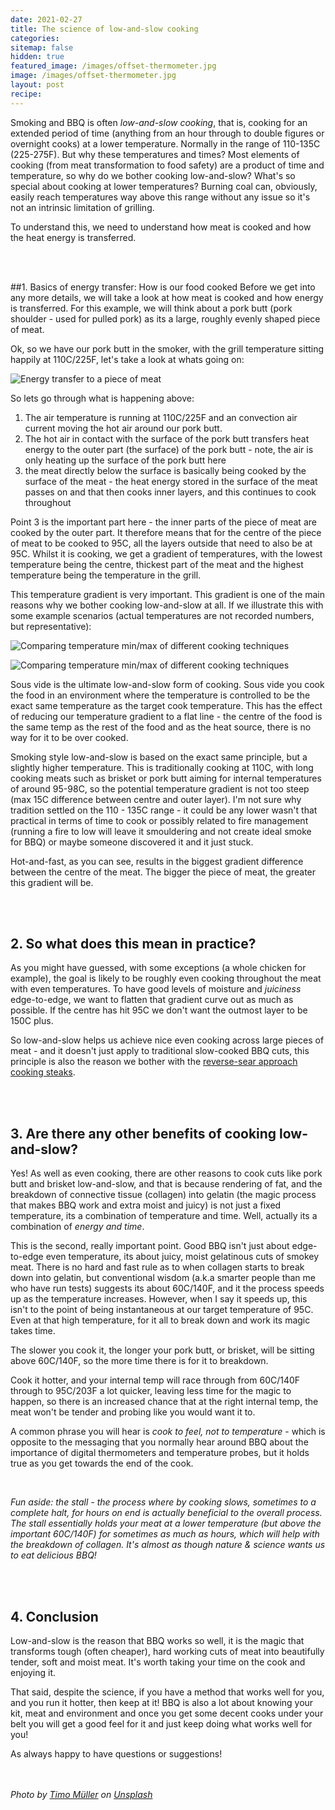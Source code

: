 ```yaml
---
date: 2021-02-27
title: The science of low-and-slow cooking
categories:
sitemap: false
hidden: true
featured_image: /images/offset-thermometer.jpg
image: /images/offset-thermometer.jpg
layout: post
recipe:
---
```


Smoking and BBQ is often _low-and-slow cooking_, that is, cooking for an extended period of time (anything from an hour through to double figures or overnight cooks) at a lower temperature. Normally in the range of 110-135C (225-275F). But why these temperatures and times? Most elements of cooking (from meat transformation to food safety) are a product of time and temperature, so why do we bother cooking low-and-slow? What's so special about cooking at lower temperatures? Burning coal can, obviously, easily reach temperatures way above this range without any issue so it's not an intrinsic limitation of grilling.

To understand this, we need to understand how meat is cooked and how the heat energy is transferred.

<br>
<br>

##1. Basics of energy transfer: How is our food cooked
Before we get into any more details, we will take a look at how meat is cooked and how energy is transferred. For this example, we will think about a pork butt (pork shoulder - used for pulled pork) as its a large, roughly evenly shaped piece of meat.

Ok, so we have our pork butt in the smoker, with the grill temperature sitting happily at 110C/225F, let's take a look at whats going on:

![Energy transfer to a piece of meat]({{site.baseurl}}/images/sci-lownslow1.png)


So lets go through what is happening above:
1. The air temperature is running at 110C/225F and an convection air current moving the hot air around our pork butt.
2. The hot air in contact with the surface of the pork butt transfers heat energy to the outer part (the surface) of the pork butt - note, the air is only heating up the surface of the pork butt here
3. the meat directly below the surface is basically being cooked by the surface of the meat - the heat energy stored in the surface of the meat passes on and that then cooks inner layers, and this continues to cook throughout

Point 3 is the important part here - the inner parts of the piece of meat are cooked by the outer part. It therefore means that for the centre of the piece of meat to be cooked to 95C, all the layers outside that need to also be at 95C. Whilst it is cooking, we get a gradient of temperatures, with the lowest temperature being the centre, thickest part of the meat and the highest temperature being the temperature in the grill.

This temperature gradient is very important. This gradient is one of the main reasons why we bother cooking low-and-slow at all. If we illustrate this with some example scenarios (actual temperatures are not recorded numbers, but representative):

![Comparing temperature min/max of different cooking techniques]({{site.baseurl}}/images/sci-lownslow3.png)

![Comparing temperature min/max of different cooking techniques]({{site.baseurl}}/images/gradient-graph.png)


Sous vide is the ultimate low-and-slow form of cooking. Sous vide you cook the food in an environment where the temperature is controlled to be the exact same temperature as the target cook temperature. This has the effect of reducing our temperature gradient to a flat line - the centre of the food is the same temp as the rest of the food and as the heat source, there is no way for it to be over cooked.

Smoking style low-and-slow is based on the exact same principle, but a slightly higher temperature. This is traditionally cooking at 110C, with long cooking meats such as brisket or pork butt aiming for internal temperatures of around 95-98C, so the potential temperature gradient is not too steep (max 15C difference between centre and outer layer). I'm not sure why tradition settled on the 110 - 135C range - it could be any lower wasn't that practical in terms of time to cook or possibly related to fire management (running a fire to low will leave it smouldering and not create ideal smoke for BBQ) or maybe someone discovered it and it just stuck.

Hot-and-fast, as you can see, results in the biggest gradient difference between the centre of the meat. The bigger the piece of meat, the greater this gradient will be.

<br>
<br>

## 2. So what does this mean in practice?
As you might have guessed, with some exceptions (a whole chicken for example), the goal is likely to be roughly even cooking throughout the meat with even temperatures. To have good levels of moisture and _juiciness_ edge-to-edge, we want to flatten that gradient curve out as much as possible. If the centre has hit 95C we don't want the outmost layer to be 150C plus.

So low-and-slow helps us achieve nice even cooking across large pieces of meat - and it doesn't just apply to traditional slow-cooked BBQ cuts, this principle is also the reason we bother with the <a href="https://www.robbishfood.com/science/2021/01/01/reverse-sear-caveman-steaks/" target="_blank">reverse-sear approach cooking steaks</a>.

<br>
<br>

## 3. Are there any other benefits of cooking low-and-slow?
Yes! As well as even cooking, there are other reasons to cook cuts like pork butt and brisket low-and-slow, and that is because rendering of fat, and the breakdown of connective tissue (collagen) into gelatin (the magic process that makes BBQ work and extra moist and juicy) is not just a fixed temperature, its a combination of temperature and time. Well, actually its a combination of _energy and time_.

This is the second, really important point. Good BBQ isn't just about edge-to-edge even temperature, its about juicy, moist gelatinous cuts of smokey meat. There is no hard and fast rule as to when collagen starts to break down into gelatin, but conventional wisdom (a.k.a smarter people than me who have run tests) suggests its about 60C/140F, and it the process speeds up as the temperature increases. However, when I say it speeds up, this isn't to the point of being instantaneous at our target temperature of 95C. Even at that high temperature, for it all to break down and work its magic takes time.

The slower you cook it, the longer your pork butt, or brisket, will be sitting above 60C/140F, so the more time there is for it to breakdown.

Cook it hotter, and your internal temp will race through from 60C/140F through to 95C/203F a lot quicker, leaving less time for the magic to happen, so there is an increased chance that at the right internal temp, the meat won't be tender and probing like you would want it to.

A common phrase you will hear is _cook to feel, not to temperature_ - which is opposite to the messaging that you normally hear around BBQ about the importance of digital thermometers and temperature probes, but it holds true as you get towards the end of the cook.

<br>

<em>Fun aside: the _stall_ - the process where by cooking slows, sometimes to a complete halt, for hours on end is actually beneficial to the overall process. The stall essentially holds your meat at a lower temperature (but above the important 60C/140F) for sometimes as much as hours, which will help with the breakdown of collagen. It's almost as though nature & science wants us to eat delicious BBQ!</em>

<br>
<br>

## 4. Conclusion
Low-and-slow is the reason that BBQ works so well, it is the magic that transforms tough (often cheaper), hard working cuts of meat into beautifully tender, soft and moist meat. It's worth taking your time on the cook and enjoying it.

That said, despite the science, if you have a method that works well for you, and you run it hotter, then keep at it! BBQ is also a lot about knowing your kit, meat and environment and once you get some decent cooks under your belt you will get a good feel for it and just keep doing what works well for you!


As always happy to have questions or suggestions!

<br>
<br>
<i>
<span>Photo by <a href="https://unsplash.com/@timomue90?utm_source=unsplash&amp;utm_medium=referral&amp;utm_content=creditCopyText" rel="nofollow">Timo Müller</a> on <a href="https://unsplash.com/s/photos/thermometer?utm_source=unsplash&amp;utm_medium=referral&amp;utm_content=creditCopyText" rel="nofollow">Unsplash</a></span>
</i>
